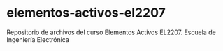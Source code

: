 # elementos-activos-el2207
Repositorio de archivos del curso Elementos Activos EL2207. Escuela de Ingeniería Electrónica
